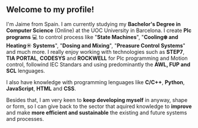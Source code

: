 ## Welcome to my profile!

I'm Jaime from Spain. I am currently studying my **Bachelor's Degree in Computer Science** (Online) at the UOC University in Barcelona. I create **Plc programs** 💻 to control process like "**State Machines**", "**Cooling❄️ and Heating☀️ Systems**", "**Dosing and Mixing**", "**Preasure Control Systems**" and much more. I really enjoy working with technologies such as **STEP7**, **TIA PORTAL**, **CODESYS** and **ROCKWELL** for Plc programming and Motion control, followind IEC Standars and using predominantly the **AWL, FUP and SCL** lenguages.

I also have knowledge with programming lenguages like **C/C++**, **Python**, **JavaScript**, **HTML** and **CSS**.

Besides that, I am very keen to **keep developing myself** in anyway, shape or form, so I can give back to the sector that aquired knowledge to **improve** and make **more efficient and sustainable** the existing and future systems and processes. 

